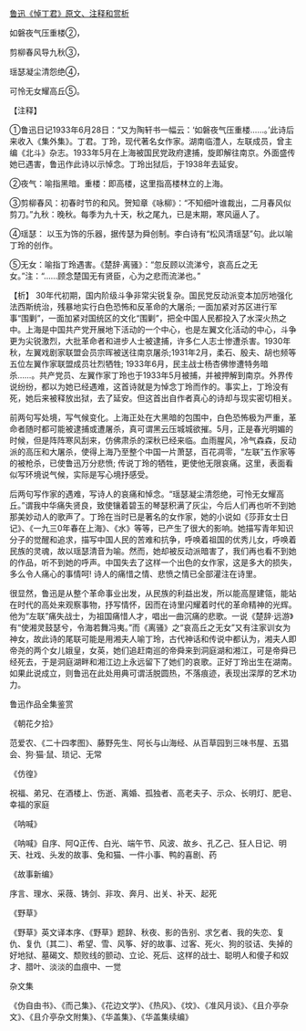 [鲁迅《悼丁君》原文、注释和赏析](https://www.vrrw.net/wx/9373.html)

如磐夜气压重楼②，

剪柳春风导九秋③，

瑶瑟凝尘清怨绝④，

可怜无女耀高丘⑤。

【注释】

①鲁迅日记1933年6月28日：“又为陶轩书一幅云：‘如磐夜气压重楼……。’此诗后来收入《集外集》。丁君。丁玲，现代著名女作家。湖南临澧人，左联成员，曾主编《北斗》杂志。1933年5月在上海被国民党政府逮捕，旋即解往南京。外面盛传她已遇害，鲁迅作此诗以示悼念。丁玲出狱后，于1938年去延安。

②夜气：喻指黑暗。重楼：即高楼，这里指高楼林立的上海。

③剪柳春风：初春时节的和风。贺知章《咏柳》：“不知细叶谁裁出，二月春风似剪刀。”九秋：晚秋。每季为九十天，秋之尾九，已是末期，寒风逼人了。

④瑶瑟： 以玉为饰的乐器，据传瑟为舜创制。李白诗有“松风清瑶瑟”句。此以喻丁玲的创作。

⑤无女：喻指丁玲遇害。《楚辞·离骚》：“忽反顾以流涕兮，哀高丘之无女。”注：“……顾念楚国无有贤臣，心为之悲而流涕也。”



【析】 30年代初期，国内阶级斗争非常尖锐复杂。国民党反动派变本加厉地强化法西斯统治，残暴地实行白色恐怖和反革命的大屠杀; 一面加紧对苏区进行军事“围剿”，一面加紧对国统区的文化“围剿”，把全中国人民都投入了水深火热之中。上海是中国共产党开展地下活动的一个中心，也是左翼文化活动的中心，斗争更为尖锐激烈，大批革命者和进步人士被逮捕，许多仁人志士惨遭杀害。1930年秋，左翼戏剧家联盟会员宗晖被送往南京屠杀;1931年2月，柔石、殷夫、胡也频等五位左翼作家联盟成员壮烈牺牲; 1933年6月，民主战士杨杏佛惨遭特务暗杀……。共产党员、左翼作家丁玲也于1933年5月被捕，并被押解到南京。外界传说纷纷，都以为她已经遇难，这首诗就是为悼念丁玲而作的。事实上，丁玲没有死，她后来被释放出狱，去了延安。但这首出自作者真心的诗却与现实密切相关。

前两句写处境，写气候变化。上海正处在大黑暗的包围中，白色恐怖极为严重，革命者随时都可能被逮捕或遭屠杀，真可谓黑云压城城欲摧。5月，正是春光明媚的时候，但是阵阵寒风刮来，仿佛肃杀的深秋已经来临。血雨腥风，冷气森森，反动派的高压和大屠杀，使得上海乃至整个中国一片萧瑟，百花凋零，“左联”五作家等的被枪杀，已使鲁迅万分悲愤; 传说丁玲的牺牲，更使他无限哀痛。这里，表面看似写环境说气候，实际是写心境抒感受。

后两句写作家的遇难，写诗人的哀痛和悼念。“瑶瑟凝尘清怨绝，可怜无女耀高丘。”谓我中华痛失贤良，致使镶着碧玉的琴瑟积满了灰尘，今后人们再也听不到她那美妙动人的歌声了。丁玲在当时已是著名的女作家，她的小说如《莎菲女士日记》、《一九三0年春在上海》、《水》等等，已产生了很大的影响。她描写青年知识分子的觉醒和追求，描写中国人民的苦难和抗争，呼唤着祖国的优秀儿女，呼唤着民族的灵魂，故以瑶瑟清音为喻。然而，她却被反动派暗害了，我们再也看不到她的作品，听不到她的呼声。中国失去了这样一个出色的女作家，这是多大的损失，多么令人痛心的事情呵! 诗人的痛惜之情、悲愤之情已全部灌注在诗里。

很显然，鲁迅是从整个革命事业出发，从民族的利益出发，所以能高屋建瓴，能站在时代的高处来观察事物，抒写情怀，因而在诗里闪耀着时代的革命精神的光辉。他为“左联”痛失战士，为祖国痛惜人才，唱出一曲沉痛的悲歌。一说《楚辞·远游》有“使湘灵鼓瑟兮，令海若舞冯夷。”而《离骚》之“哀高丘之无女”又有注家训女为神女，故此诗的尾联可能是用湘夫人喻丁玲，古代神话和传说中都认为，湘夫人即帝尧的两个女儿娥皇，女英，她们追赶南巡的帝舜来到洞庭湖和湘江，可是帝舜已经死去，于是洞庭湖畔和湘江边上永远留下了她们的哀歌。正好丁玲出生在湖南。如果此说成立，则鲁迅在此处用典可谓活脱圆热，不落痕迹，表现出深厚的艺术功力。

鲁迅作品全集鉴赏

《朝花夕拾》

范爱农、《二十四孝图》、藤野先生、阿长与山海经、从百草园到三味书屋、五猖会、狗·猫·鼠、琐记、无常

《仿徨》

祝福、弟兄、在酒楼上、伤逝、离婚、孤独者、高老夫子、示众、长明灯、肥皂、幸福的家庭

《呐喊》

《呐喊》自序、阿Q正传、白光、端午节、风波、故乡、孔乙己、狂人日记、明天、社戏、头发的故事、兔和猫、一件小事、鸭的喜剧、药

《故事新编》

序言、理水、采薇、铸剑、非攻、奔月、出关、补天、起死

《野草》

《野草》英文译本序、《野草》题辞、秋夜、影的告别、求乞者、我的失恋、复仇、复仇〔其二〕、希望、雪、风筝、好的故事、过客、死火、狗的驳诘、失掉的好地狱、墓碣文、颓败线的颤动、立论、死后、这样的战士、聪明人和傻子和奴才、腊叶、淡淡的血痕中、一觉

杂文集

《伪自由书》、《而己集》、《花边文学》、《热风》、《坟》、《准风月谈》、《且介亭杂文》、《且介亭杂文附集》、《华盖集》、《华盖集续编》

